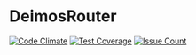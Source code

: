 # DeimosRouter

[![Code Climate](https://codeclimate.com/github/REZ1DENT3/DeimosRouter/badges/gpa.svg)](https://codeclimate.com/github/REZ1DENT3/DeimosRouter)
[![Test Coverage](https://codeclimate.com/github/REZ1DENT3/DeimosRouter/badges/coverage.svg)](https://codeclimate.com/github/REZ1DENT3/DeimosRouter/coverage)
[![Issue Count](https://codeclimate.com/github/REZ1DENT3/DeimosRouter/badges/issue_count.svg)](https://codeclimate.com/github/REZ1DENT3/DeimosRouter)
